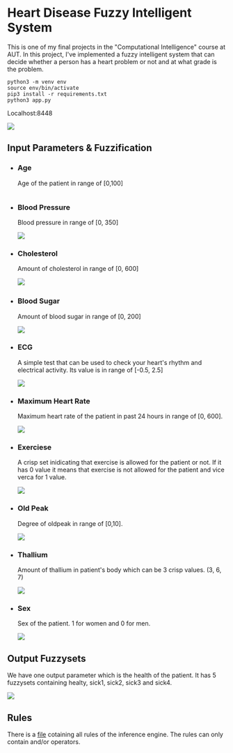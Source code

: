 # Heart Disease Fuzzy Intelligent System

This is one of my final projects in the "Computational Intelligence" course at AUT. In this project, I've implemented a fuzzy intelligent system that can decide whether a person has a heart problem or not and at what grade is the problem.

```
python3 -m venv env
source env/bin/activate
pip3 install -r requirements.txt
python3 app.py
```

Localhost:8448

![](https://github.com/Amirparsa-Sal/Heart-Disease-Fuzzy-Intelligent-System/blob/master/main_page.png)

## Input Parameters & Fuzzification

- ### Age
  
  Age of the patient in range of [0,100]
  
  ![]()

- ### Blood Pressure
  
  Blood pressure in range of [0, 350]
  
  ![](https://github.com/Amirparsa-Sal/Heart-Disease-Fuzzy-Intelligent-System/blob/master/fuzzysets/bloodPressure.png)

- ### Cholesterol
  
  Amount of cholesterol in range of [0, 600]
  
  ![](https://github.com/Amirparsa-Sal/Heart-Disease-Fuzzy-Intelligent-System/blob/master/fuzzysets/cholesterol.png) 

- ### Blood Sugar
  
  Amount of blood sugar in range of [0, 200]
  
  ![](https://github.com/Amirparsa-Sal/Heart-Disease-Fuzzy-Intelligent-System/blob/master/fuzzysets/bloodSugar.png)

- ### ECG
  
  A simple test that can be used to check your heart's rhythm and electrical activity. Its value is in range of [-0.5, 2.5]
  
  ![](https://github.com/Amirparsa-Sal/Heart-Disease-Fuzzy-Intelligent-System/blob/master/fuzzysets/ECG.png)

- ### Maximum Heart Rate
  
  Maximum heart rate of the patient in past 24 hours in range of [0, 600].
  
  ![](https://github.com/Amirparsa-Sal/Heart-Disease-Fuzzy-Intelligent-System/blob/master/fuzzysets/heartRate.png)

- ### Exerciese
  
  A crisp set inidicating that exercise is allowed for the patient or not. If it has 0 value it means that exercise is not allowed for the patient and vice verca for 1 value.
  
  ![](https://github.com/Amirparsa-Sal/Heart-Disease-Fuzzy-Intelligent-System/blob/master/fuzzysets/exercise.png)

- ### Old Peak
  
  Degree of oldpeak in range of [0,10].
  
  ![](https://github.com/Amirparsa-Sal/Heart-Disease-Fuzzy-Intelligent-System/blob/master/fuzzysets/oldPeak.png)

- ### Thallium
  
  Amount of thallium in patient's body which can be 3 crisp values. (3, 6, 7)
  
  ![](https://github.com/Amirparsa-Sal/Heart-Disease-Fuzzy-Intelligent-System/blob/master/fuzzysets/thallium.png)

- ### Sex
  
  Sex of the patient. 1 for women and 0 for men.
  
  ![](https://github.com/Amirparsa-Sal/Heart-Disease-Fuzzy-Intelligent-System/blob/master/fuzzysets/sex.png)

## Output Fuzzysets

We have one output parameter which is the health of the patient. It has 5 fuzzysets containing healty, sick1, sick2, sick3 and sick4.

![](https://github.com/Amirparsa-Sal/Heart-Disease-Fuzzy-Intelligent-System/blob/master/fuzzysets/health.png)

## Rules

There is a [file](https://github.com/Amirparsa-Sal/Heart-Disease-Fuzzy-Intelligent-System/blob/master/rules.fcl) cotaining all rules of the inference engine. The rules can only contain and/or operators.




